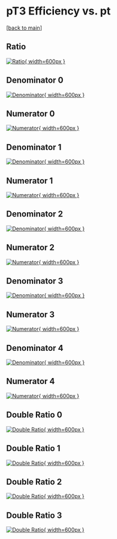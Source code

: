 # pT3 Efficiency vs. pt

[[back to main](./)]



## Ratio

[![Ratio](../mtv/var/pT3_vtr_211_-1_eff_pt.png){ width=600px }](../mtv/var/pT3_vtr_211_-1_eff_pt.pdf)

## Denominator 0

[![Denominator](../mtv/den/pT3_vtr_211_-1_eff_pt_den0.png){ width=600px }](../mtv/den/pT3_vtr_211_-1_eff_pt_den0.pdf)

## Numerator 0

[![Numerator](../mtv/num/pT3_vtr_211_-1_eff_pt_num0.png){ width=600px }](../mtv/num/pT3_vtr_211_-1_eff_pt_num0.pdf)

## Denominator 1

[![Denominator](../mtv/den/pT3_vtr_211_-1_eff_pt_den1.png){ width=600px }](../mtv/den/pT3_vtr_211_-1_eff_pt_den1.pdf)

## Numerator 1

[![Numerator](../mtv/num/pT3_vtr_211_-1_eff_pt_num1.png){ width=600px }](../mtv/num/pT3_vtr_211_-1_eff_pt_num1.pdf)

## Denominator 2

[![Denominator](../mtv/den/pT3_vtr_211_-1_eff_pt_den2.png){ width=600px }](../mtv/den/pT3_vtr_211_-1_eff_pt_den2.pdf)

## Numerator 2

[![Numerator](../mtv/num/pT3_vtr_211_-1_eff_pt_num2.png){ width=600px }](../mtv/num/pT3_vtr_211_-1_eff_pt_num2.pdf)

## Denominator 3

[![Denominator](../mtv/den/pT3_vtr_211_-1_eff_pt_den3.png){ width=600px }](../mtv/den/pT3_vtr_211_-1_eff_pt_den3.pdf)

## Numerator 3

[![Numerator](../mtv/num/pT3_vtr_211_-1_eff_pt_num3.png){ width=600px }](../mtv/num/pT3_vtr_211_-1_eff_pt_num3.pdf)

## Denominator 4

[![Denominator](../mtv/den/pT3_vtr_211_-1_eff_pt_den4.png){ width=600px }](../mtv/den/pT3_vtr_211_-1_eff_pt_den4.pdf)

## Numerator 4

[![Numerator](../mtv/num/pT3_vtr_211_-1_eff_pt_num4.png){ width=600px }](../mtv/num/pT3_vtr_211_-1_eff_pt_num4.pdf)

## Double Ratio 0

[![Double Ratio](../mtv/ratio/pT3_vtr_211_-1_eff_pt_ratio0.png){ width=600px }](../mtv/ratio/pT3_vtr_211_-1_eff_pt_ratio0.pdf)

## Double Ratio 1

[![Double Ratio](../mtv/ratio/pT3_vtr_211_-1_eff_pt_ratio1.png){ width=600px }](../mtv/ratio/pT3_vtr_211_-1_eff_pt_ratio1.pdf)

## Double Ratio 2

[![Double Ratio](../mtv/ratio/pT3_vtr_211_-1_eff_pt_ratio2.png){ width=600px }](../mtv/ratio/pT3_vtr_211_-1_eff_pt_ratio2.pdf)

## Double Ratio 3

[![Double Ratio](../mtv/ratio/pT3_vtr_211_-1_eff_pt_ratio3.png){ width=600px }](../mtv/ratio/pT3_vtr_211_-1_eff_pt_ratio3.pdf)


